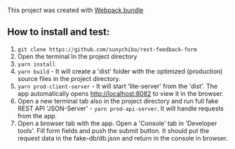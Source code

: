 This project was created with [Webpack bundle](https://github.com/sunychibo/webpack-bundle) 

## How to install and test:
1. `git clone https://github.com/sunychibo/rest-feedback-form`
2. Open the terminal In the project directory
3. `yarn install`
4. `yarn build` - It will create a 'dist' folder with the optimized (production) source files in the project directory. 
4. `yarn prod-client-server` - It will start 'lite-server' from the 'dist'. The app automatically opens [http://localhost:8082](http://localhost:8082) to view it in the browser.
4. Open a new terminal tab also in the project directory and run full fake REST API 'JSON-Server' - `yarn prod-api-server`. It will handle requests from the app.
5. Open a browser tab with the app. Open a 'Console' tab in 'Developer tools'. Fill form fields and push the submit button. It should put the request data in the fake-db/db.json and return in the console in browser.

